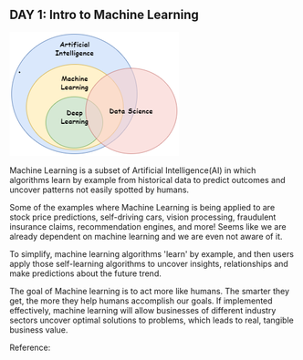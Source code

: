 ## DAY 1: Intro to Machine Learning
![ML-screenshot]

Machine Learning is a subset of Artificial Intelligence(AI) in which algorithms learn by example from historical data to predict outcomes and uncover patterns not easily spotted by humans. 

Some of the examples where Machine Learning is being applied to are stock price predictions, self-driving cars, vision processing,  fraudulent insurance claims, recommendation engines, and more! Seems like we are already dependent on machine learning and we are even not aware of it.

To simplify, machine learning algorithms 'learn' by example, and then users apply those self-learning algorithms to uncover insights, relationships and make predictions about the future trend.

The goal of Machine learning is to act more like humans. The smarter they get, the more they help humans accomplish our goals. If implemented effectively, machine learning will allow businesses of different industry sectors uncover optimal solutions to problems, which leads to real, tangible business value.

Reference: 

[ML-screenshot]: images/ML.png

